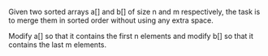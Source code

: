 Given two sorted arrays a[] and b[] of size n and m respectively, the task is to merge them in sorted order without using any extra space. 

Modify a[] so that it contains the first n elements and modify b[] so that it contains the last m elements.
